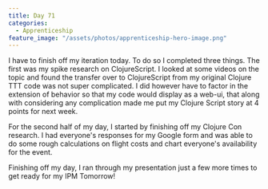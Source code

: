 ```yaml
---
title: Day 71
categories:
  - Apprenticeship
feature_image: "/assets/photos/apprenticeship-hero-image.png"
---
```


I have to finish off my iteration today. To do so I completed three things. The first was
my spike research on ClojureScript. I looked at some videos on the topic and found the transfer over
to ClojureScript from my original Clojure TTT code was not super complicated. I did however have to
factor in the extension of behavior so that my code would display as a web-ui, that along with considering
any complication made me put my Clojure Script story at 4 points for next week.

For the second half of my day, I started by finishing off my Clojure Con research. I had everyone's
responses for my Google form and was able to do some rough calculations on flight costs and
chart everyone's availability for the event.

Finishing off my day, I ran through my presentation just a few more times to get ready for my IPM
Tomorrow!